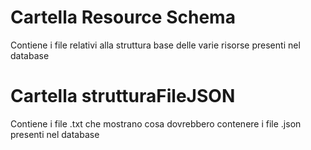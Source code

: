 # Cartella Resource Schema
Contiene i file relativi alla struttura base delle varie risorse presenti nel database

# Cartella strutturaFileJSON
Contiene i file .txt che mostrano cosa dovrebbero contenere i file .json presenti nel database